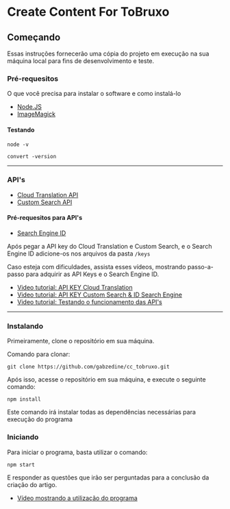 # Create Content For ToBruxo

## Começando

Essas instruções fornecerão uma cópia do projeto em execução na sua máquina local para fins de desenvolvimento e teste.

### Pré-requesitos

O que você precisa para instalar o software e como instalá-lo
* [Node.JS](https://nodejs.org/en/)
* [ImageMagick](https://imagemagick.org/)


#### Testando
````
node -v
````
````
convert -version
````
------
### API's
* [Cloud Translation API](https://cloud.google.com/translate/docs/reference/rest/)
* [Custom Search API](https://developers.google.com/custom-search/v1/overview)

#### Pré-requesitos para API's
* [Search Engine ID](https://cse.google.com/cse/all)

Após pegar a API key do Cloud Translation e Custom Search, e o Search Engine ID adicione-os nos arquivos da pasta ```/keys```

Caso esteja com dificuldades, assista esses vídeos, mostrando passo-a-passo para adquirir as API Keys e o Search Engine ID.
* [Video tutorial: API KEY Cloud Translation](https://youtu.be/nIVLmaavks0)
* [Video tutorial: API KEY Custom Search & ID Search Engine](https://youtu.be/quGA-U5B0iU)
* [Video tutorial: Testando o funcionamento das API's](https://youtu.be/8q7qLhwZqzw)

------
### Instalando

Primeiramente, clone o repositório em sua máquina.

Comando para clonar:

````
git clone https://github.com/gabzedine/cc_tobruxo.git
````

Após isso, acesse o repositório em sua máquina, e execute o seguinte comando:

````
npm install
````

Este comando irá instalar todas as dependências necessárias para execução do programa

### Iniciando

Para iniciar o programa, basta utilizar o comando:

````
npm start
````

E responder as questões que irão ser perguntadas para a conclusão da criação do artigo.

* [Vídeo mostrando a utilização do programa](https://youtu.be/D07xN42y4sw)
